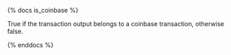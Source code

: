{% docs is_coinbase %}

True if the transaction output belongs to a coinbase transaction, otherwise false.

{% enddocs %}
